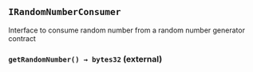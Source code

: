 ## `IRandomNumberConsumer`

Interface to consume random number from a random number generator contract




### `getRandomNumber() → bytes32` (external)








